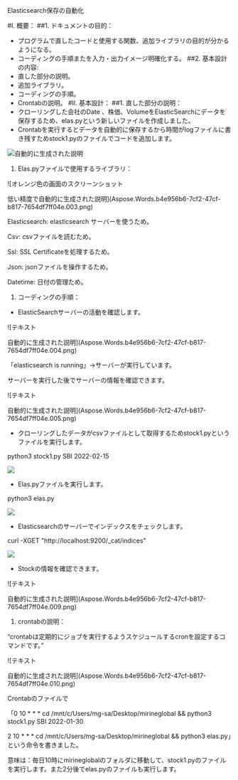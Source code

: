 ﻿Elasticsearch保存の自動化




#I. 概要：
##1. ドキュメントの目的：
- プログラムで直したコードと使用する関数、追加ライブラリの目的が分かるようになる。
- コーディングの手順またを入力・出力イメージ明確化する。
##2. 基本設計の内容:
- 直した部分の説明。
- 追加ライブラリ。
- コーディングの手順。
- Crontabの説明。
#II. 基本設計：
##1. 直した部分の説明：
- クローリングした会社のDate 、株価、VolumeをElasticSearchにデータを保存するため、elas.pyという新しいファイルを作成しました。
- Crontabを実行するとデータを自動的に保存するから時間がlogファイルに書き残すためstock1.pyのファイルでコードを追加します。

![自動的に生成された説明](Aspose.Words.b4e956b6-7cf2-47cf-b817-7654df7ff04e.002.png)

1. Elas.pyファイルで使用するライブラリ：

![オレンジ色の画面のスクリーンショット

低い精度で自動的に生成された説明](Aspose.Words.b4e956b6-7cf2-47cf-b817-7654df7ff04e.003.png)

Elasticsearch: elasticsearch	サーバーを使うため。

Csv: csvファイルを読むため。

Ssl: SSL Certificateを処理するため。

Json: jsonファイルを操作するため。

Datetime: 日付の管理ため。

1. コーディングの手順：
- ElasticSearchサーバーの活動を確認します。

![テキスト

自動的に生成された説明](Aspose.Words.b4e956b6-7cf2-47cf-b817-7654df7ff04e.004.png)

「elasticsearch is running」->サーバーが実行しています。

サーバーを実行した後でサーバーの情報を確認できます。

![テキスト

自動的に生成された説明](Aspose.Words.b4e956b6-7cf2-47cf-b817-7654df7ff04e.005.png)

- クローリングしたデータがcsvファイルとして取得するためstock1.pyというファイルを実行します。

python3 stock1.py SBI 2022-02-15

![](Aspose.Words.b4e956b6-7cf2-47cf-b817-7654df7ff04e.006.png)

- Elas.pyファイルを実行します。

python3 elas.py

![](Aspose.Words.b4e956b6-7cf2-47cf-b817-7654df7ff04e.007.png)

- Elasticsearchのサーバーでインデックスをチェックします。

curl -XGET "http://localhost:9200/\_cat/indices"

![](Aspose.Words.b4e956b6-7cf2-47cf-b817-7654df7ff04e.008.png)

- Stockの情報を確認できます。

![テキスト

自動的に生成された説明](Aspose.Words.b4e956b6-7cf2-47cf-b817-7654df7ff04e.009.png)

1. crontabの説明：

“crontabは定期的にジョブを実行するようスケジュールするcronを設定するコマンドです。”

![テキスト

自動的に生成された説明](Aspose.Words.b4e956b6-7cf2-47cf-b817-7654df7ff04e.010.png)

Crontabのファイルで

「0 10 \* \* \* cd /mnt/c/Users/mg-sa/Desktop/mirineglobal && python3 stock1.py SBI 2022-01-30

2 10 \* \* \* cd /mnt/c/Users/mg-sa/Desktop/mirineglobal && python3 elas.py」という命令を書きました。

意味は：毎日10時にmirineglobalのフォルダに移動して、stock1.pyのファイルを実行します。また2分後でelas.pyのファイルも実行します。















